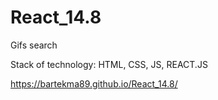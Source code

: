 # React_14.8

Gifs search

Stack of technology: HTML, CSS, JS, REACT.JS

https://bartekma89.github.io/React_14.8/
